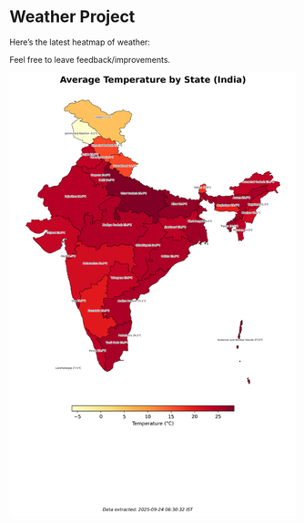# Weather Project

Here’s the latest heatmap of weather:

Feel free to leave feedback/improvements.

![India Heatmap](docs/assets/india_heatmap.png?v=D342B2)
